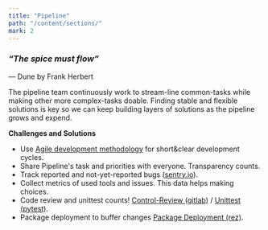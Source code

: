 ```yaml
---
title: "Pipeline"
path: "/content/sections/"
mark: 2
---
```


### *“The spice must flow”*
<p class="quotation">― Dune by Frank Herbert</p>

<p class="message">
The pipeline team continuously work to stream-line common-tasks while making other more complex-tasks doable. Finding stable and flexible solutions is key so we can keep building layers of solutions as the pipeline grows and expend.
</p>

**Challenges and Solutions**
- Use [Agile development methodology](https://en.wikipedia.org/wiki/Agile_software_development) for short&clear development cycles.
- Share Pipeline's task and priorities with everyone. Transparency counts.
- Track reported and not-yet-reported bugs ([sentry.io](https://sentry.io)).
- Collect metrics of used tools and issues. This data helps making choices.
- Code review and unittest counts! [Control-Review (gitlab)](http://gitlab.com/) / [Unittest (pytest)](http://docs.pytest.org).
- Package deployment to buffer changes [Package Deployment (rez)](https://github.com/nerdvegas/rez).
